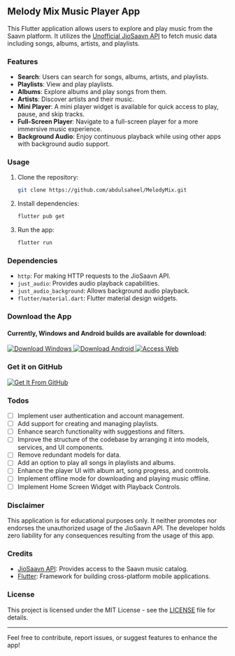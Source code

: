 ## Melody Mix Music Player App

This Flutter application allows users to explore and play music from the Saavn platform. It utilizes the [Unofficial JioSaavn API](https://github.com/sumitkolhe/jiosaavn-api) to fetch music data including songs, albums, artists, and playlists.

### Features

- **Search**: Users can search for songs, albums, artists, and playlists.
- **Playlists**: View and play playlists.
- **Albums**: Explore albums and play songs from them.
- **Artists**: Discover artists and their music.
- **Mini Player**: A mini player widget is available for quick access to play, pause, and skip tracks.
- **Full-Screen Player**: Navigate to a full-screen player for a more immersive music experience.
- **Background Audio**: Enjoy continuous playback while using other apps with background audio support.

### Usage

1. Clone the repository:

   ```bash
   git clone https://github.com/abdulsaheel/MelodyMix.git
   ```

2. Install dependencies:

   ```bash
   flutter pub get
   ```

3. Run the app:

   ```bash
   flutter run
   ```

### Dependencies

- `http`: For making HTTP requests to the JioSaavn API.
- `just_audio`: Provides audio playback capabilities.
- `just_audio_background`: Allows background audio playback.
- `flutter/material.dart`: Flutter material design widgets.

### Download the App

#### Currently, Windows and Android builds are available for download:

<a href="https://github.com/abdulsaheel/MelodyMix/releases/download/v0.0.1/MelodyMix-Windows-Installer.exe" target="_blank">
  <img src="https://img.shields.io/badge/Download-Windows-blue?style=for-the-badge&logo=windows" alt="Download Windows">
</a>
<a href="https://github.com/abdulsaheel/MelodyMix/releases/download/v0.0.1/Melody.Mix.v0.0.1.apk" target="_blank">
  <img src="https://img.shields.io/badge/Download-Android-green?style=for-the-badge&logo=android" alt="Download Android">
</a>
<a href="https://melody-mix-web.web.app/" target="_blank">
  <img src="https://img.shields.io/badge/Access-Web-blue?style=for-the-badge&logo=google-chrome" alt="Access Web">
</a>

### Get it on GitHub

<a href="https://github.com/abdulsaheel/MelodyMix/releases" target="_blank">
  <img src="https://img.shields.io/badge/Get%20It%20From-GitHub-lightgrey?style=for-the-badge&logo=github" alt="Get It From GitHub">
</a>

### Todos

- [ ] Implement user authentication and account management.
- [ ] Add support for creating and managing playlists.
- [ ] Enhance search functionality with suggestions and filters.
- [ ] Improve the structure of the codebase by arranging it into models, services, and UI components.
- [ ] Remove redundant models for data.
- [ ] Add an option to play all songs in playlists and albums.
- [ ] Enhance the player UI with album art, song progress, and controls.
- [ ] Implement offline mode for downloading and playing music offline.
- [ ] Implement Home Screen Widget with Playback Controls.

### Disclaimer

This application is for educational purposes only. It neither promotes nor endorses the unauthorized usage of the JioSaavn API. The developer holds zero liability for any consequences resulting from the usage of this app.

### Credits

- [JioSaavn API](https://github.com/sumitkolhe/jiosaavn-api): Provides access to the Saavn music catalog.
- [Flutter](https://flutter.dev/): Framework for building cross-platform mobile applications.

### License

This project is licensed under the MIT License - see the [LICENSE](LICENSE) file for details.

---

Feel free to contribute, report issues, or suggest features to enhance the app!

